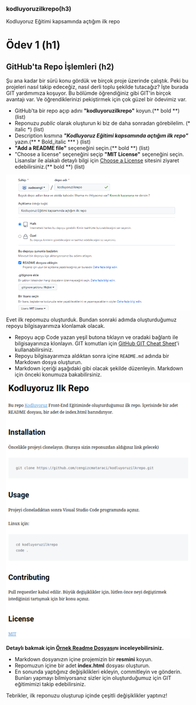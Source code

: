 ### kodluyoruzilkrepo(h3)
Kodluyoruz Eğitimi kapsamında açtığım ilk repo
# Ödev 1 (h1)

## GitHub'ta Repo İşlemleri (h2)
Şu ana kadar bir sürü konu gördük ve birçok proje üzerinde çalıştık. Peki bu projeleri nasıl takip edeceğiz, nasıl derli toplu şekilde tutacağız? İşte burada GIT yardımımıza koşuyor. Bu bölümde öğrendiğiniz gibi GIT'in birçok avantajı var. Ve öğrendiklerinizi pekiştirmek için çok güzel bir ödevimiz var.

- GitHub'ta bir repo açıp adını **"kodluyoruzilkrepo"** koyun.(** bold **) (list)
- Reponuzu *public* olarak oluşturun ki biz de daha sonradan görebilelim. (* italic *) (list)
- Description kısmına ***"Kodluyoruz Eğitimi kapsamında açtığım ilk repo"*** yazın.(** * Bold_italic *** ) (list)
- **"Add a README file"** seçeneğini seçin.(** bold **) (list)
- "Choose a license" seçeneğini seçip **"MIT License"** seçeneğini seçin. Lisanslar ile alakalı detaylı bilgi için [Choose a License](https://choosealicense.com/) sitesini ziyaret edebilirsiniz.(** bold **) (list)

![GitHub](https://raw.githubusercontent.com/sudesengl/kodluyoruzilkrepo/main/Ekran%20G%C3%B6r%C3%BCnt%C3%BCs%C3%BC%20(2).png)

Evet ilk repomuzu oluşturduk. Bundan sonraki adımda oluşturduğumuz repoyu bilgisayarımıza klonlamak olacak.

- Repoyu açıp Code yazan yeşil butona tıklayın ve oradaki bağlantı ile bilgisayarınıza klonlayın. GIT komutları için [GitHub GIT Cheat Sheet](https://education.github.com/git-cheat-sheet-education.pdf)'i kullanabilirsiniz.
- Repoyu bilgisayarımıza aldıktan sonra içine `README.md` adında bir Markdown dosya oluşturun.
- Markdown içeriği aşağıdaki gibi olacak şekilde düzenleyin. Markdown için önceki konumuza bakabilirsiniz.

![markdown](https://raw.githubusercontent.com/mustafaUrl/kodluyoruzilkrepo/main/Screenshot_2.png)

**Detaylı bakmak için [Örnek Readme Dosyası](https://github.com/mustafaUrl/kodluyoruzilkrepo/blob/main/README.md)nı inceleyebilirsiniz.**

- Markdown dosyanızın içine projemizin bir **resmini** koyun.
- Repomuzun içine bir adet **index.html** dosyası oluşturun.
- En sonunda yaptığınız değişiklikleri ekleyin, commitleyin ve gönderin. Bunları yapmayı bilmiyorsanız sizler için oluşturduğumuz için GIT eğitimimizi takip edebilirsiniz.

Tebrikler, ilk reponuzu oluşturup içinde çeşitli değişiklikler yaptınız!


